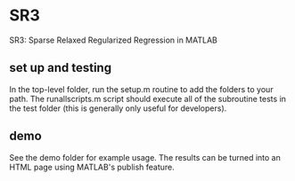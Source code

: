 # SR3
SR3: Sparse Relaxed Regularized Regression in MATLAB

## set up and testing
In the top-level folder, run the setup.m routine to add the
folders to your path. The runallscripts.m script should 
execute all of the subroutine tests in the test folder
(this is generally only useful for developers).

## demo
See the demo folder for example usage. The results can be 
turned into an HTML page using MATLAB's publish feature.